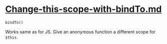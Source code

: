 # [Change-this-scope-with-bindTo.md](https://laracasts.com/series/laravel-explained/episodes/7)

`bindTo()`

Works same as for JS. Give an anonymous function a different scope for `$this`.
